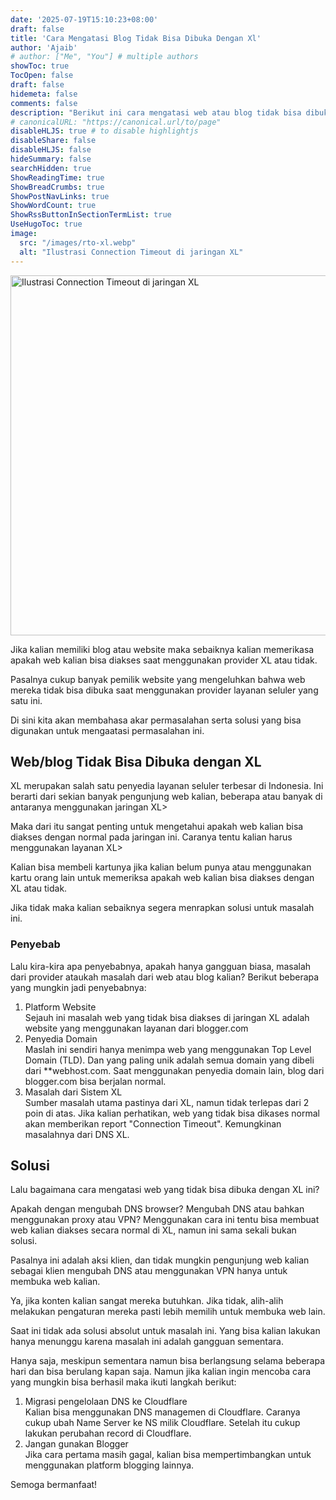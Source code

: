 ```yaml
---
date: '2025-07-19T15:10:23+08:00'
draft: false
title: 'Cara Mengatasi Blog Tidak Bisa Dibuka Dengan Xl'
author: 'Ajaib'
# author: ["Me", "You"] # multiple authors
showToc: true
TocOpen: false
draft: false
hidemeta: false
comments: false
description: "Berikut ini cara mengatasi web atau blog tidak bisa dibuka dengan XL"
# canonicalURL: "https://canonical.url/to/page"
disableHLJS: true # to disable highlightjs
disableShare: false
disableHLJS: false
hideSummary: false
searchHidden: true
ShowReadingTime: true
ShowBreadCrumbs: true
ShowPostNavLinks: true
ShowWordCount: true
ShowRssButtonInSectionTermList: true
UseHugoToc: true
image: 
  src: "/images/rto-xl.webp"
  alt: "Ilustrasi Connection Timeout di jaringan XL"
---
```


<img alt="Ilustrasi Connection Timeout di jaringan XL" fetchpriority="high" height="576" src="/images/rto-xl.webp" width="1024">

Jika kalian memiliki blog atau website maka sebaiknya kalian memerikasa apakah web kalian bisa diakses saat menggunakan provider XL atau tidak.

Pasalnya cukup banyak pemilik website yang mengeluhkan bahwa web mereka tidak bisa dibuka saat menggunakan provider layanan seluler yang satu ini.

Di sini kita akan membahasa akar permasalahan serta solusi yang bisa digunakan untuk mengaatasi permasalahan ini.

## Web/blog Tidak Bisa Dibuka dengan XL

XL merupakan salah satu penyedia layanan seluler terbesar di Indonesia. Ini berarti dari sekian banyak pengunjung web kalian, beberapa atau banyak di antaranya menggunakan jaringan XL>

Maka dari itu sangat penting untuk mengetahui apakah web kalian bisa diakses dengan normal pada jaringan ini. Caranya tentu kalian harus menggunakan layanan XL>

Kalian bisa membeli kartunya jika kalian belum punya atau menggunakan kartu orang lain untuk memeriksa apakah web kalian bisa diakses dengan XL atau tidak.

Jika tidak maka kalian sebaiknya segera menrapkan solusi untuk masalah ini.

### Penyebab

Lalu kira-kira apa penyebabnya, apakah hanya gangguan biasa, masalah dari provider ataukah masalah dari web atau blog kalian? Berikut beberapa yang mungkin jadi penyebabnya:

1. Platform Website  
Sejauh ini masalah web yang tidak bisa diakses di jaringan XL adalah website yang menggunakan layanan dari blogger.com
2. Penyedia Domain  
Maslah ini sendiri hanya menimpa web yang menggunakan Top Level Domain (TLD). Dan yang paling unik adalah semua domain yang dibeli dari **webhost.com. Saat menggunakan penyedia domain lain, blog dari blogger.com bisa berjalan normal.
3. Masalah dari Sistem XL  
Sumber masalah utama pastinya dari XL, namun tidak terlepas dari 2 poin di atas. Jika kalian perhatikan, web yang tidak bisa dikases normal akan memberikan report "Connection Timeout". Kemungkinan masalahnya dari DNS XL.

## Solusi

Lalu bagaimana cara mengatasi web yang tidak bisa dibuka dengan XL ini?

Apakah dengan mengubah DNS browser? Mengubah DNS atau bahkan menggunakan proxy atau VPN? Menggunakan cara ini tentu bisa membuat web kalian diakses secara normal di XL, namun ini sama sekali bukan solusi.

Pasalnya ini adalah aksi klien, dan tidak mungkin pengunjung web kalian sebagai klien mengubah DNS atau menggunakan VPN hanya untuk membuka web kalian.

Ya, jika konten kalian sangat mereka butuhkan. Jika tidak, alih-alih melakukan pengaturan mereka pasti lebih memilih untuk membuka web lain.

Saat ini tidak ada solusi absolut untuk masalah ini. Yang bisa kalian lakukan hanya menunggu karena masalah ini adalah gangguan sementara.

Hanya saja, meskipun sementara namun bisa berlangsung selama beberapa hari dan bisa berulang kapan saja. Namun jika kalian ingin mencoba cara yang mungkin bisa berhasil maka ikuti langkah berikut:

1. Migrasi pengelolaan DNS ke Cloudflare  
Kalian bisa menggunakan DNS managemen di Cloudflare. Caranya cukup ubah Name Server ke NS milik Cloudflare. Setelah itu cukup lakukan perubahan record di Cloudflare.
2. Jangan gunakan Blogger  
Jika cara pertama masih gagal, kalian bisa mempertimbangkan untuk menggunakan platform blogging lainnya.

Semoga bermanfaat!